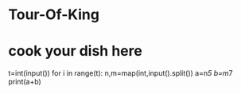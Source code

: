 # Tour-Of-King
# cook your dish here
t=int(input())
for i in range(t):
    n,m=map(int,input().split())
    a=n*5
    b=m*7
    print(a+b)
